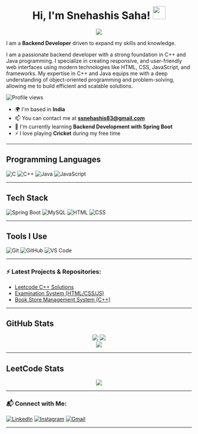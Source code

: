 

<h1 align="center">Hi, I'm Snehashis Saha! <img src="https://media.giphy.com/media/hvRJCLFzcasrR4ia7z/giphy.gif" width="35px"></h1>

<p align="center">
  <img src="https://readme-typing-svg.herokuapp.com?font=Fira+Code&duration=4000&pause=1000&color=FF4A4A&center=true&vCenter=true&width=435&lines=Backend+Developer;C%2B%2B+%7C+JAVA;Data+Structure+and+Algorithm;Spring+Boot+%7C+MySQL;Coding+%7C+Gaming+Lover" />
</p>

I am a **Backend Developer** driven to expand my skills and knowledge.

I am a passionate backend developer with a strong foundation in C++ and Java programming. I specialize in creating responsive, and user-friendly web interfaces using modern technologies like HTML, CSS, JavaScript, and frameworks. My expertise in C++ and Java equips me with a deep understanding of object-oriented programming and problem-solving, allowing me to build efficient and scalable solutions.

![Profile views](https://komarev.com/ghpvc/?username=Snehashis-Saha&color=blue)

- 🌍 I'm based in **India**  
- 📫 You can contact me at **ssnehashis83@gmail.com**  
- 🧠 I'm currently learning **Backend Development with Spring Boot**  
- ⚡ I love playing **Cricket** during my free time

---

## Programming Languages  
![C](https://img.shields.io/badge/C-00599C?style=flat-square&logo=c&logoColor=white)
![C++](https://img.shields.io/badge/C++-00599C?style=flat-square&logo=c%2B%2B&logoColor=white)
![Java](https://img.shields.io/badge/Java-orange?style=flat-square&logo=java)
![JavaScript](https://img.shields.io/badge/JavaScript-F0DB4F?style=flat-square&logo=javascript&logoColor=black)


---

## Tech Stack  
![Spring Boot](https://img.shields.io/badge/Spring_Boot-6DB33F?style=flat-square&logo=spring-boot)
![MySQL](https://img.shields.io/badge/MySQL-00758F?style=flat-square&logo=mysql)
![HTML](https://img.shields.io/badge/HTML5-E34F26?style=flat-square&logo=html5&logoColor=white)
![CSS](https://img.shields.io/badge/CSS3-1572B6?style=flat-square&logo=css3)

---

## Tools I Use  
![Git](https://img.shields.io/badge/Git-F05032?style=flat-square&logo=git&logoColor=white)
![GitHub](https://img.shields.io/badge/GitHub-000?style=flat-square&logo=github)
![VS Code](https://img.shields.io/badge/VS_Code-007ACC?style=flat-square&logo=visual-studio-code)

---

### ⚡ Latest Projects & Repositories:
- [Leetcode C++ Solutions](https://github.com/Snehashis-Saha/Leetcode-CPP-Solutions)
- [Examination System (HTML/CSS/JS)](https://github.com/Snehashis-Saha/Examination-System)
- [Book Store Management System (C++)](https://github.com/Snehashis-Saha/Book-Store-Management)

---

## GitHub Stats  
<p align="center">
  <img src="https://github-readme-streak-stats.herokuapp.com/?user=Snehashis-Saha&theme=dark" />
  <img src="https://github-readme-stats.vercel.app/api?username=Snehashis-Saha&show_icons=true&theme=dark" /> <br>
  <img src="https://github-readme-stats.vercel.app/api/top-langs/?username=Snehashis-Saha&layout=compact&theme=dark" />
</p>

---
## LeetCode Stats  
<p align="center">
  <img src="https://leetcard.jacoblin.cool/ssnehashis83?theme=dark&font=baloo&ext=heatmap" />
</p>

---

### 📬 Connect with Me:
[![LinkedIn](https://img.shields.io/badge/LinkedIn-blue?style=for-the-badge&logo=linkedin)](https://www.linkedin.com/in/snehashis-saha-613351222/)
[![Instagram](https://img.shields.io/badge/Instagram-ff69b4?style=for-the-badge&logo=instagram)]([https://instagram.com/your_username](https://www.instagram.com/snehashis_83/))
[![Gmail](https://img.shields.io/badge/Gmail-D14836?style=for-the-badge&logo=gmail&logoColor=white)](mailto:ssnehashis83@gmail.com)


---
